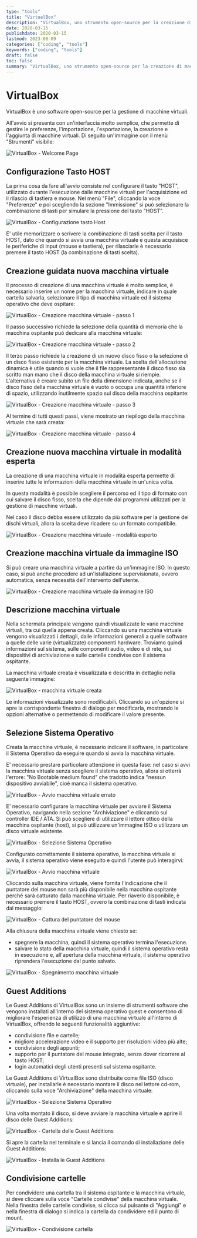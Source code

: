 ```yaml
---
type: "tools"
title: "VirtualBox"
description: "VirtualBox, uno strumento open-source per la creazione di macchine virtuali."
date: 2020-03-15
publishdate: 2020-03-15
lastmod: 2023-08-09
categories: ["coding", "tools"]
keywords: ["coding", "tools"]
draft: false
toc: false
summary: "VirtualBox, uno strumento open-source per la creazione di macchine virtuali."
---
```


# VirtualBox

VirtualBox è uno software open-source per la gestione di macchine virtuali.

All'avvio si presenta con un'interfaccia molto semplice, che permette di gestire le preferenze, l'importazione, l'esportazione, la creazione e l'aggiunta di macchine virtuali. Di seguito un'immagine con il menù "Strumenti" visibile:

![VirtualBox - Welcome Page](/static/coding/tools/VirtualBox7-welcome.png "VirtualBox - Welcome Page")

## Configurazione Tasto HOST

La prima cosa da fare all'avvio consiste nel configurare il tasto "HOST", utilizzato durante l'esecuzione dalle macchine virtuali per l'acquisizione ed il rilascio di tastiera e mouse. Nel menù "File", cliccando la voce "Preferenze" e poi scegliendo la sezione "Immissione" si può selezionare la combinazione di tasti per simulare la pressione del tasto "HOST".

![VirtualBox - Configurazione tasto Host](/static/coding/tools/VirtualBox-Config-Host-key.png "VirtualBox - Configurazione tasto Host")

E' utile memorizzare o scrivere la combinazione di tasti scelta per il tasto HOST, dato che quando si avvia una macchina virtuale e questa acquisisce le periferiche di input (mouse e tastiera), per rilasciarle è necessario premere il tasto HOST (la combinazione di tasti scelta).

## Creazione guidata nuova macchina virtuale

Il processo di creazione di una macchina virtuale è molto semplice, è necessario inserire un nome per la macchina virtuale, indicare in quale cartella salvarla, selezionare il tipo di macchina virtuale ed il sistema operativo che deve ospitare:

![VirtualBox - Creazione macchina virtuale - passo 1](/static/coding/tools/VirtualBox7-NewVM-step1.png "VirtualBox - Creazione macchina virtuale - passo 1")

Il passo successivo richiede la selezione della quantità di memoria che la macchina ospitante può dedicare alla macchina virtuale:

![VirtualBox - Creazione macchina virtuale - passo 2](/static/coding/tools/VirtualBox7-NewVM-step2.png "VirtualBox - Creazione macchina virtuale - passo 2")

Il terzo passo richiede la creazione di un nuovo disco fisso o la selezione di un disco fisso esistente per la macchina virtuale. La scelta dell'allocazione dinamica è utile quando si vuole che il file rappresentante il disco fisso sia scritto man mano che il disco della macchina virtuale si riempie. L'alternativa è creare subito un file della dimensione indicata, anche se il disco fisso della macchina virtuale è vuoto o occupa una quantità inferiore di spazio, utilizzando inutilmente spazio sul disco della macchina ospitante:

![VirtualBox - Creazione macchina virtuale - passo 3](/static/coding/tools/VirtualBox7-NewVM-step3.png "VirtualBox - Creazione macchina virtuale - passo 3")

Al termine di tutti questi passi, viene mostrato un riepilogo della macchina virtuale che sarà creata:

![VirtualBox - Creazione macchina virtuale - passo 4](/static/coding/tools/VirtualBox7-NewVM-step4.png "VirtualBox - Creazione macchina virtuale - passo 4")

## Creazione nuova macchina virtuale in modalità esperta

La creazione di una macchina virtuale in modalità esperta permette di inserire tutte le informazioni della macchina virtuale in un'unica volta.

In questa modalità è possibile scegliere il percorso ed il tipo di formato con cui salvare il disco fisso, scelta che dipende dai programmi utilizzati per la gestione di macchine virtuali.

Nel caso il disco debba essere utilizzato da più software per la gestione dei dischi virtuali, allora la scelta deve ricadere su un formato compatibile.

![VirtualBox - Creazione macchina virtuale - modalità esperto](/static/coding/tools/VirtualBox7-NewVM-step-expert.png "VirtualBox - Creazione macchina virtuale - modalità esperto")

## Creazione macchina virtuale da immagine ISO

Si può creare una macchina virtuale a partire da un'immagine ISO. In questo caso, si può anche procedere ad un'istallazione supervisionata, ovvero automatica, senza necessità dell'intervento dell'utente.

![VirtualBox - Creazione macchina virtuale da immagine ISO](/static/coding/tools/VirtualBox7-NewVmFromISO-expert.png "VirtualBox - Creazione macchina virtuale da immagine ISO")

## Descrizione macchina virtuale

Nella schermata principale vengono quindi visualizzate le varie macchine virtuali, tra cui quella appena creata. Cliccando su una macchina virtuale vengono visualizzati i dettagli, dalle informazioni generali a quelle software a quelle delle varie (virtualizzate) componenti hardware. Troviamo quindi informazioni sul sistema, sulle componenti audio, video e di rete, sui dispositivi di archiviazione e sulle cartelle condivise con il sistema ospitante.

La macchina virtuale creata è visualizzata e descritta in dettaglio nella seguente immagine:

![VirtualBox - macchina virtuale creata](/static/coding/tools/VirtualBox7-NewVM-created.png "macchina virtuale creata")

Le informazioni visualizzate sono modificabili. Cliccando su un'opzione si apre la corrispondente finestra di dialogo per modificarla, mostrando le opzioni alternative o permettendo di modificare il valore presente.

## Selezione Sistema Operativo

Creata la macchina virtuale, è necessario indicare il software, in particolare il Sistema Operativo da eseguire quando si avvia la macchina virtuale.

E' necessario prestare particolare attenzione in questa fase: nel caso si avvi la macchina virtuale senza scegliere il sistema operativo, allora si otterrà l'errore: "No Bootable medium found" che tradotto indica "nessun dispositivo avviabile", cioè manca il sistema operativo.

![VirtualBox - Avvio macchina virtuale errato](/static/coding/tools/VirtualBox-VM-StartError.png "VirtualBox - Avvio macchina virtuale errato")

E' necessario configurare la macchina virtuale per avviare il Sistema Operativo, navigando nella sezione "Archiviazione" e cliccando sul controller IDE / ATA. Si può scegliere di utilizzare il lettore ottico della macchina ospitante (host), si può utilizzare un'immagine ISO o utilizzare un disco virtuale esistente.

![VirtualBox - Selezione Sistema Operativo](/static/coding/tools/VirtualBox7-SelectSO.png "VirtualBox - Selezione Sistema Operativo")

Configurato correttamente il sistema operativo, la macchina virtuale si avvia, il sistema operativo viene eseguito e quindi l'utente può interagirvi:

![VirtualBox - Avvio macchina virtuale](/static/coding/tools/VirtualBox7-VM-start.png "VirtualBox - Avvio macchina virtuale")

Cliccando sulla macchina virtuale, viene fornita l'indicazione che il puntatore del mouse non sarà più disponibile nella macchina ospitante perché sarà catturato dalla macchina virtuale. Per riaverlo disponibile, è necessario premere il tasto HOST, ovvero la combinazione di tasti indicata dal messaggio:

![VirtualBox - Cattura del puntatore del mouse](/static/coding/tools/VirtualBox7-VM-StartCatchPointer.png "VirtualBox - Cattura del puntatore del mouse")

Alla chiusura della macchina virtuale viene chiesto se:

- spegnere la macchina, quindi il sistema operativo termina l'esecuzione.
- salvare lo stato della macchina virtuale, quindi il sistema operativo resta in esecuzione e, all'apertura della macchina virtuale, il sistema operativo riprendera l'esecuzione dal punto salvato.

![VirtualBox - Spegnimento macchina virtuale](/static/coding/tools/VirtualBox-VM-Shutdown.png "VirtualBox - Spegnimento macchina virtuale")

## Guest Additions

Le Guest Additions di VirtualBox sono un insieme di strumenti software che vengono installati all'interno del sistema operativo guest e consentono di migliorare l'esperienza di utilizzo di una macchina virtuale all'interno di VirtualBox, offrendo le seguenti funzionalità aggiuntive:

- condivisione file e cartelle;
- migliore accelerazione video e il supporto per risoluzioni video più alte;
- condivisione degli appunti;
- supporto per il puntatore del mouse integrato, senza dover ricorrere al tasto HOST;
- login automatici degli utenti presenti sul sistema ospitante.

Le Guest Additions di VirtualBox sono distribuite come file ISO (disco virtuale), per installarle è necessario montare il disco nel lettore cd-rom, cliccando sulla voce "Archiviazione" della macchina virtuale:

![VirtualBox - Selezione Sistema Operativo](/static/coding/tools/VirtualBox7-SelectSO.png "VirtualBox - Selezione Sistema Operativo")

Una volta montato il disco, si deve avviare la macchina virtuale e aprire il disco delle Guest Additions:

![VirtualBox - Cartella delle Guest Additions](/static/coding/tools/VirtualBox7-guestAdditions-folder.png "VirtualBox - Cartella delle Guest Additions")

Si apre la cartella nel terminale e si lancia il comando di installazione delle Guest Additions:

![VirtualBox - Installa le Guest Additions](/static/coding/tools/VirtualBox7-guestAdditions-install.png "VirtualBox - Installa le Guest Additions")

## Condivisione cartelle

Per condividere una cartella tra il sistema ospitante e la macchina virtuale, si deve cliccare sulla voce "Cartelle condivise" della macchina virtuale. Nella finestra delle cartelle condivise, si clicca sul pulsante di "Aggiungi" e nella finestra di dialogo si indica la cartella da condividere ed il punto di mount.

![VirtualBox - Condivisione cartella](/static/coding/tools/VirtualBox7-share-folder.png "VirtualBox - Condivisione cartella")

